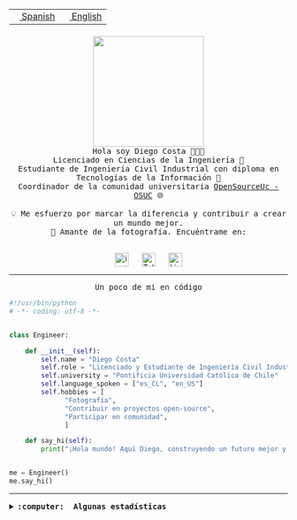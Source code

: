 <table border="0"  align="right">
 <tr><td><a href="README.md"><img src="https://upload.wikimedia.org/wikipedia/commons/thumb/8/89/Bandera_de_Espa%C3%B1a.svg/1200px-Bandera_de_Espa%C3%B1a.svg.png" height="10"> Spanish</a></td>
 <td><a href="README.en.md"><img src="https://upload.wikimedia.org/wikipedia/commons/a/a4/Flag_of_the_United_States.svg" height="10"> English</a></td></tr>
</table><br><br><br>

<p align="center">
  <img src="https://github.com/diegocostares/diegocostares/blob/main/Images/aaa2.gif?raw=true" height="200px" weight="200px">
  <br><samp>
    Hola soy Diego Costa 👨🏻‍💻<br>
    Licenciado en Ciencias de la Ingeniería 🤖<br>
    Estudiante de Ingeniería Civil Industrial con diploma en Tecnologías de la Información 🧠<br>
    Coordinador de la comunidad universitaria <a href="https://github.com/open-source-uc">OpenSourceUc - OSUC</a> 🌐<br>
  <br>
    💡 Me esfuerzo por marcar la diferencia y contribuir a crear un mundo mejor.<br>
    📸 Amante de la fotografía. Encuéntrame en: <br>
  <br></samp>
</p>

<p align="center">
   <a href="https://instagram.com/diegocosta_no" target="blank">
      <img align="center" src="https://cdn.jsdelivr.net/npm/simple-icons@3.0.1/icons/instagram.svg" alt="instagram" height="25px" width="25px" />
      &#8203;
   </a>
   &nbsp; &nbsp; &nbsp;
   <a href="https://t.me/diegocosta_no" target="blank">
      <img align="center" alt="Telegram" width="25px" src="https://icons-for-free.com/iconfiles/png/512/Telegram-1324888767380505522.png" />
      &#8203;
   </a>
   &nbsp; &nbsp; &nbsp;
   <a href="https://www.linkedin.com/in/diegocostar/" target="blank">
      <img align="center" alt="LinkedIn" width="25px" src="https://img.icons8.com/metro/452/linkedin.png" />
      &#8203;
   </a>
</p>

---

<p align="center"><front size="25"><samp>Un poco de mi en código</samp></front></p>

```python
#!/usr/bin/python
# -*- coding: utf-8 -*-


class Engineer:

    def __init__(self):
        self.name = "Diego Costa"
        self.role = "Licenciado y Estudiante de Ingeniería Civil Industrial"
        self.university = "Pontificia Universidad Católica de Chile"
        self.language_spoken = ["es_CL", "en_US"]
        self.hobbies = [
              "Fotografía",
              "Contribuir en proyectos open-source",
              "Participar en comunidad",
              ]

    def say_hi(self):
        print("¡Hola mundo! Aquí Diego, construyendo un futuro mejor y cambiando el mundo.")


me = Engineer()
me.say_hi()
```

---

<details>
  <summary><b><samp>:computer: &nbsp;Algunas estadísticas</samp></b></summary>
  <br/></p>

<!--START_SECTION:waka-->
![Code Time](http://img.shields.io/badge/Code%20Time-1%2C694%20hrs%2049%20mins-blue)

📅 **Soy más productivo los Miércoles** 

```text
Lunes                    8446 commits        ██░░░░░░░░░░░░░░░░░░░░░░░   07.05 % 
Martes                   3524 commits        █░░░░░░░░░░░░░░░░░░░░░░░░   02.94 % 
Miércoles                38294 commits       ████████░░░░░░░░░░░░░░░░░   31.97 % 
Jueves                   31882 commits       ███████░░░░░░░░░░░░░░░░░░   26.61 % 
Viernes                  33133 commits       ███████░░░░░░░░░░░░░░░░░░   27.66 % 
Sábado                   4069 commits        █░░░░░░░░░░░░░░░░░░░░░░░░   03.40 % 
Domingo                  445 commits         ░░░░░░░░░░░░░░░░░░░░░░░░░   00.37 % 
```


📊 **Esta semana me dediqué a** 

```text
🐱‍💻 Proyectos: 
Testing-Grupo-54         3 hrs 59 mins       ████████████████░░░░░░░░░   63.68 % 
buk-webapp               1 hr 58 mins        ████████░░░░░░░░░░░░░░░░░   31.45 % 
Examen_ Examen Parte Digi14 mins             █░░░░░░░░░░░░░░░░░░░░░░░░   03.94 % 
Unknown Project          3 mins              ░░░░░░░░░░░░░░░░░░░░░░░░░   00.89 % 
stable-diffusion-webui   0 secs              ░░░░░░░░░░░░░░░░░░░░░░░░░   00.03 % 
```


 Last Updated on 05/07/2024 20:37:09 UTC
<!--END_SECTION:waka-->

<p align="center"> <img src="https://github-readme-stats.vercel.app/api?username=diegocostares&show_icons=true&theme=ayu-mirage" alt="abhisheknaiidu" /></p>

</details>
